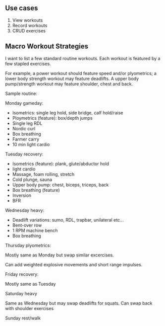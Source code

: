 ## Use cases

1. View workouts
1. Record workouts
1. CRUD exercises

## Macro Workout Strategies

I want to list a few standard routine workouts. Each workout is featured by
a few stapled exercises.

For example, a power workout should feature speed and/or plyometrics;
a lower body strength workout may feature deadlifts.
A upper body pump/strength workout may feature shoulder, chest and back.

Sample routine:

Monday gameday:

- Isometrics: single leg hold, side bridge, calf hold/raise
- Ploymetrics (feature): box/depth jumps
- Single leg RDL
- Nordic curl
- Box breathing
- Farmer carry
- 10 min light cardio

Tuesday recovery:

- Isometrics (feature): plank, glute/abductor hold
- light cardio
- Massage, foam rolling, stretch
- Cold plunge, sauna
- Upper body pump: chest, biceps, triceps, back
- Box breathing (feature)
- Inversion
- BFR

Wednesday heavy:

- Deadlift variations: sumo, RDL, trapbar, unilateral etc...
- Bent-over row
- 1 RPM machine bench
- Box breathing

Thursday plyometrics:

Mostly same as Monday but swap similar excercises.

Can add weighted explosive movements and short range impulses.

Friday recovery:

Mostly same as Tuesday

Saturday heavy

Same as Wednesday but may swap deadlifts for squats.
Can swap back with shoulder exercises

Sunday rest/walk
